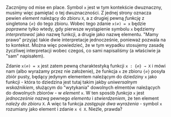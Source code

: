 Zacznijmy od mise en place. Symbol `x` jest w tym kontekście dwuznaczny, musimy więc pamiętać o tej
dwuznaczności. Z jednej strony oznacza pewien *element* należący do zbioru `X`, a z drugiej pewną
*funkcję* z singletona `{∅}` do tego zbioru. Wobec tego zdanie `x(∅) = x` będzie *poprawne* tylko
wtedy, gdy pierwsze wystąpienie symbolu `x` będziemy *interpretować* jako nazwę funkcji, a drugie
jako nazwę elementu. "Mamy prawo" przyjąć takie dwie interpretacje jednocześnie, ponieważ pozwala na
to kontekst. Można więc powiedzieć, że w tym wypadku stosujemy zasadę życzliwej interpretacji wobec
czegoś, co sami napisaliśmy (a właściwie ja "sam" napisałem).

Zdanie `x(∅) = x` jest zatem pewną charaktestyką funkcji `x : {∅} → X` i mówi nam (albo wyrażamy
przez nie założenie), że funkcja `x` ze zbioru `{∅}` posyła zbiór pusty, będący jedynym elementem
należącym do dziedziny `x` jako funkcji - która to dziedzina jest tutaj takim jakby *uniwersalnym
wskaźnikiem*, służącym do "wytykania" dowolnych elmentów należących do dowolnych zbiorów - w
*element* `x`. W ten sposób *funkcja* `x` jest *jednocześnie nazwą* pewnego *elementu* i
*stwierdzeniem*, że ten element *należy do zbioru* `X`. A więc ta funkcja *zastępuje dwa
wyrażenia* - symbol `x` rozumiany jako element i zdanie `x ∈ X`. Nieźle, prawda?
